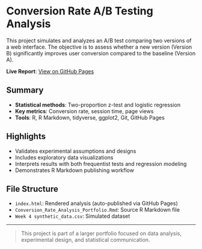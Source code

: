 # Conversion Rate A/B Testing Analysis

This project simulates and analyzes an A/B test comparing two versions of a web interface. The objective is to assess whether a new version (Version B) significantly improves user conversion compared to the baseline (Version A).

**Live Report**: [View on GitHub Pages](https://knntech.github.io/Conversion-Rate-AB-Test/)

## Summary

- **Statistical methods**: Two-proportion z-test and logistic regression
- **Key metrics**: Conversion rate, session time, page views
- **Tools**: R, R Markdown, tidyverse, ggplot2, Git, GitHub Pages

## Highlights

- Validates experimental assumptions and designs
- Includes exploratory data visualizations
- Interprets results with both frequentist tests and regression modeling
- Demonstrates R Markdown publishing workflow

## File Structure

- `index.html`: Rendered analysis (auto-published via GitHub Pages)
- `Conversion_Rate_Analysis_Portfolio.Rmd`: Source R Markdown file
- `Week 4 synthetic_data.csv`: Simulated dataset

---

> This project is part of a larger portfolio focused on data analysis, experimental design, and statistical communication.
